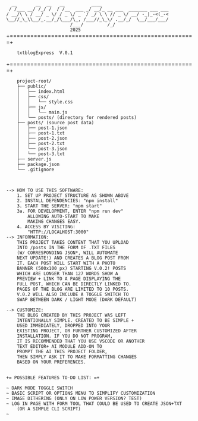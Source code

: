 <code>
  __       __  __   __          ____                         
 / /___ __/ /_/ /  / /__  ___ _/ __/_ __ ___  _______ ___ ___
/ __/\ \ / __/ _ \/ / _ \/ _ `/ _/ \ \ // _ \/ __/ -_|_-<(_-<
\__//_\_\\__/_.__/_/\___/\_, /___//_\_\/ .__/_/  \__/___/___/
                        /___/         /_/                    
						2025</code>
+======================================================+
			
		txtblogExpress	V.0.1

+======================================================+

		project-root/
		├── public/
		│   ├── index.html
		│   ├── css/
		│   │   └── style.css
		│   ├── js/
		│   │   └── main.js
		│   └── posts/ (directory for rendered posts)
		├── posts/ (source post data)
		│   ├── post-1.json
		│   ├── post-1.txt
		│   ├── post-2.json
		│   ├── post-2.txt
		│   └── post-3.json
		│   └── post-3.txt
		├── server.js
		├── package.json
		└── .gitignore



	--> HOW TO USE THIS SOFTWARE:
		1. SET UP PROJECT STRUCTURE AS SHOWN ABOVE
		2. INSTALL DEPENDENCIES: "npm install"
		3. START THE SERVER: "npm start"
		3a. FOR DEVELOPMENT, ENTER "npm run dev"
			ALLOWING AUTO-START TO MAKE
			MAKING CHANGES EASY.
		4. ACCESS BY VISITING:
			"HTTP://LOCALHOST:3000"
	--> INFORMATION:
		THIS PROJECT TAKES CONTENT THAT YOU UPLOAD
		INTO /posts IN THE FORM OF .TXT FILES
		(W/ CORRESPONDING JSON*, WILL AUTOMATE
		NEXT UPDATE!) AND CREATES A BLOG POST FROM 
		IT. EACH POST WILL START WITH A PHOTO
		BANNER (500x100 px) STARTING V.0.2! POSTS
		WHICH ARE LONGER THAN 127 WORDS SHOW A
		PREVIEW + LINK TO A PAGE DISPLAYING THE
		FULL POST, WHICH CAN BE DIRECTLY LINKED TO.
		PAGES OF THE BLOG ARE LIMITED TO 10 POSTS. 
		V.0.2 WILL ALSO INCLUDE A TOGGLE SWITCH TO 
		SWAP BETWEEN DARK / LIGHT MODE (DARK DEFAULT)

	--> CUSTOMIZE:
		THE BLOG CREATED BY THIS PROJECT WAS LEFT 
		INTENTIONALLY SIMPLE. CREATED TO BE SIMPLE +
		USED IMMEDIATELY, DROPPED INTO YOUR
		EXISTING PROJECT, OR FURTHER CUSTOMIZED AFTER
		INSTALLATION. IF YOU DO NOT PROGRAM,
		IT IS RECOMMENDED THAT YOU USE VSCODE OR ANOTHER
		TEXT EDITOR+ AI MODULE ADD-ON TO
		PROMPT THE AI THIS PROJECT FOLDER,     
		THEN SIMPLY ASK IT TO MAKE FORMATTING CHANGES 
		BASED ON YOUR PREFERENCES.


	+= POSSIBLE FEATURES TO-DO LIST: =+

	~ DARK MODE TOGGLE SWITCH
	~ BASIC SCRIPT OR OPTIONS MENU TO SIMPLIFY CUSTOMIZATION
	~ IMAGE DITHERING (ONLY ON LOW POWER VERSION? TEST)
	~ LOG IN PAGE WITH FORM TOOL THAT COULD BE USED TO CREATE JSON+TXT
		(OR A SIMPLE CLI SCRIPT)
	~
